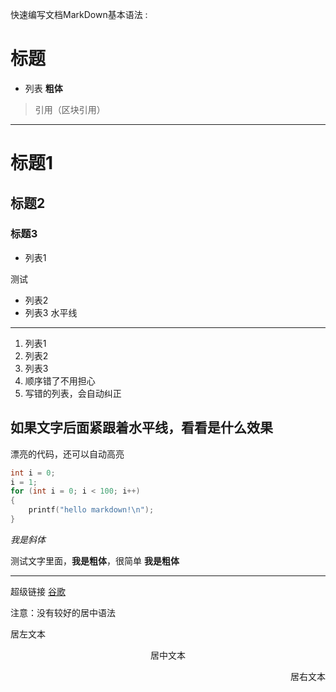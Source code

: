 快速编写文档MarkDown基本语法 :
# 标题

- 列表
**粗体**
> 引用（区块引用）
---
# 标题1
## 标题2
### 标题3
- 列表1

测试
- 列表2
- 列表3
水平线
---
1. 列表1
2. 列表2
3. 列表3
5. 顺序错了不用担心
3. 写错的列表，会自动纠正

如果文字后面紧跟着水平线，看看是什么效果
---
漂亮的代码，还可以自动高亮

```cpp
int i = 0;
i = 1;
for (int i = 0; i < 100; i++)
{
    printf("hello markdown!\n");
}
```

*我是斜体*

测试文字里面，**我是粗体**，很简单
__我是粗体__

---
超级链接
[谷歌](http://google.com)

注意：没有较好的居中语法
<p align="left">居左文本</p>
<p align="center">居中文本</p>
<p align="right">居右文本</p>
